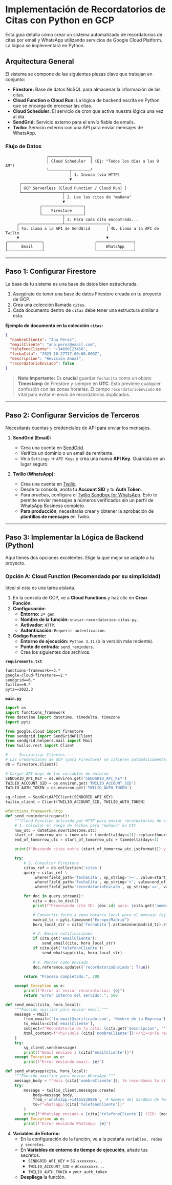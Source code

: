 # Implementación de Recordatorios de Citas con Python en GCP

Esta guía detalla cómo crear un sistema automatizado de recordatorios de citas por email y WhatsApp utilizando servicios de Google Cloud Platform. La lógica se implementará en Python.

## Arquitectura General

El sistema se compone de las siguientes piezas clave que trabajan en conjunto:

*   **Firestore:** Base de datos NoSQL para almacenar la información de las citas.
*   **Cloud Function o Cloud Run:** La lógica de backend escrita en Python que se encarga de procesar las citas.
*   **Cloud Scheduler:** El servicio de cron que activa nuestra lógica una vez al día.
*   **SendGrid:** Servicio externo para el envío fiable de emails.
*   **Twilio:** Servicio externo con una API para enviar mensajes de WhatsApp.

### Flujo de Datos

```
                  ┌──────────────────┐
                  │ Cloud Scheduler  │ (Ej: "Todos los días a las 9 AM")
                  └─────────┬────────┘
                            │ 1. Invoca (vía HTTP)
                            ▼
      ┌───────────────────────────────────────────┐
      │ GCP Serverless (Cloud Function / Cloud Run) │
      └──────────────────┬────────────────────────┘
                         │ 2. Lee las citas de "mañana"
                         ▼
               ┌──────────────────┐
               │    Firestore     │
               └─────────┬────────┘
                         │ 3. Para cada cita encontrada...
     ┌───────────────────┴───────────────────┐
     │ 4a. Llama a la API de SendGrid       │ 4b. Llama a la API de Twilio
     ▼                                      ▼
┌───────────────┐                      ┌────────────────┐
│      Email    │                      │    WhatsApp    │
└───────────────┘                      └────────────────┘
```

---

## Paso 1: Configurar Firestore

La base de tu sistema es una base de datos bien estructurada.

1.  Asegúrate de tener una base de datos Firestore creada en tu proyecto de GCP.
2.  Crea una colección llamada `citas`.
3.  Cada documento dentro de `citas` debe tener una estructura similar a esta.

**Ejemplo de documento en la colección `citas`:**

```json
{
  "nombreCliente": "Ana Pérez",
  "emailCliente": "ana.perez@email.com",
  "telefonoCliente": "+34600123456",
  "fechaCita": "2023-10-27T17:00:00.000Z",
  "descripcion": "Revisión Anual",
  "recordatorioEnviado": false
}
```

> **Nota Importante:** Es **crucial** guardar `fechaCita` como un objeto **Timestamp** de Firestore y siempre en **UTC**. Esto previene cualquier confusión con las zonas horarias. El campo `recordatorioEnviado` es vital para evitar el envío de recordatorios duplicados.

---

## Paso 2: Configurar Servicios de Terceros

Necesitarás cuentas y credenciales de API para enviar los mensajes.

1.  **SendGrid (Email):**
    *   Crea una cuenta en [SendGrid](https://sendgrid.com/).
    *   Verifica un dominio o un email de remitente.
    *   Ve a `Settings` -> `API Keys` y crea una nueva **API Key**. Guárdala en un lugar seguro.

2.  **Twilio (WhatsApp):**
    *   Crea una cuenta en [Twilio](https://www.twilio.com/).
    *   Desde tu consola, anota tu **Account SID** y tu **Auth Token**.
    *   Para pruebas, configura el [Twilio Sandbox for WhatsApp](https://www.twilio.com/console/sms/whatsapp/sandbox). Esto te permite enviar mensajes a números verificados sin un perfil de WhatsApp Business completo.
    *   **Para producción**, necesitarás crear y obtener la aprobación de **plantillas de mensajes** en Twilio.

---

## Paso 3: Implementar la Lógica de Backend (Python)

Aquí tienes dos opciones excelentes. Elige la que mejor se adapte a tu proyecto.

### Opción A: Cloud Function (Recomendado por su simplicidad)

Ideal si esta es una tarea aislada.

1.  En la consola de GCP, ve a **Cloud Functions** y haz clic en **Crear Función**.
2.  **Configuración:**
    *   **Entorno:** `2ª gen`.
    *   **Nombre de la función:** `enviar-recordatorios-citas-py`.
    *   **Activador:** `HTTP`.
    *   **Autenticación:** `Requerir autenticación`.
3.  **Código Fuente:**
    *   **Entorno de ejecución:** `Python 3.11` (o la versión más reciente).
    *   **Punto de entrada:** `send_reminders`.
    *   Crea los siguientes dos archivos.

**`requirements.txt`**

```txt
functions-framework==3.*
google-cloud-firestore==2.*
sendgrid==6.*
twilio==8.*
pytz==2023.3
```

**`main.py`**

```python
import os
import functions_framework
from datetime import datetime, timedelta, timezone
import pytz

from google.cloud import firestore
from sendgrid import SendGridAPIClient
from sendgrid.helpers.mail import Mail
from twilio.rest import Client

# --- Inicializar Clientes ---
# Las credenciales de GCP (para Firestore) se infieren automáticamente.
db = firestore.Client()

# Cargar API keys de las variables de entorno
SENDGRID_API_KEY = os.environ.get('SENDGRID_API_KEY')
TWILIO_ACCOUNT_SID = os.environ.get('TWILIO_ACCOUNT_SID')
TWILIO_AUTH_TOKEN = os.environ.get('TWILIO_AUTH_TOKEN')

sg_client = SendGridAPIClient(SENDGRID_API_KEY)
twilio_client = Client(TWILIO_ACCOUNT_SID, TWILIO_AUTH_TOKEN)

@functions_framework.http
def send_reminders(request):
    """Cloud Function activada por HTTP para enviar recordatorios de citas."""
    # 1. Calcular el rango de fechas para "mañana" en UTC
    now_utc = datetime.now(timezone.utc)
    start_of_tomorrow_utc = (now_utc + timedelta(days=1)).replace(hour=0, minute=0, second=0, microsecond=0)
    end_of_tomorrow_utc = start_of_tomorrow_utc + timedelta(days=1)

    print(f"Buscando citas entre {start_of_tomorrow_utc.isoformat()} y {end_of_tomorrow_utc.isoformat()}")

    try:
        # 2. Consultar Firestore
        citas_ref = db.collection('citas')
        query = citas_ref \
            .where(field_path='fechaCita', op_string='>=', value=start_of_tomorrow_utc) \
            .where(field_path='fechaCita', op_string='<', value=end_of_tomorrow_utc) \
            .where(field_path='recordatorioEnviado', op_string='==', value=False)

        for doc in query.stream():
            cita = doc.to_dict()
            print(f"Procesando cita ID: {doc.id} para: {cita.get('nombreCliente')}")

            # Convertir fecha a zona horaria local para el mensaje (ej. Madrid)
            madrid_tz = pytz.timezone("Europe/Madrid")
            hora_local_str = cita['fechaCita'].astimezone(madrid_tz).strftime('%H:%M')

            # 3. Enviar notificaciones
            if cita.get('emailCliente'):
                send_email(cita, hora_local_str)
            if cita.get('telefonoCliente'):
                send_whatsapp(cita, hora_local_str)
            
            # 4. Marcar como enviado
            doc.reference.update({'recordatorioEnviado': True})
        
        return "Proceso completado.", 200

    except Exception as e:
        print(f"Error al enviar recordatorios: {e}")
        return "Error interno del servidor.", 500

def send_email(cita, hora_local):
    """Función auxiliar para enviar email."""
    message = Mail(
        from_email=('tu-email@verificado.com', 'Nombre de tu Empresa'),
        to_emails=cita['emailCliente'],
        subject=f"Recordatorio de tu cita: {cita.get('descripcion', '')}",
        html_content=f"<h1>¡Hola {cita['nombreCliente']}!</h1><p>Te recordamos tu cita de mañana a las <strong>{hora_local}</strong>.</p><p>¡Te esperamos!</p>"
    )
    try:
        sg_client.send(message)
        print(f"Email enviado a {cita['emailCliente']}")
    except Exception as e:
        print(f"Error enviando email: {e}")

def send_whatsapp(cita, hora_local):
    """Función auxiliar para enviar WhatsApp."""
    message_body = f"Hola {cita['nombreCliente']}, te recordamos tu cita de \"{cita.get('descripcion', '')}\" para mañana a las {hora_local}. ¡Te esperamos!"
    try:
        message = twilio_client.messages.create(
            body=message_body,
            from_='whatsapp:+14155238886',  # Número del Sandbox de Twilio
            to=f"whatsapp:{cita['telefonoCliente']}"
        )
        print(f"WhatsApp enviado a {cita['telefonoCliente']} (SID: {message.sid})")
    except Exception as e:
        print(f"Error enviando WhatsApp: {e}")

```

4.  **Variables de Entorno:**
    *   En la configuración de la función, ve a la pestaña `Variables, redes y secretos`.
    *   En **Variables de entorno de tiempo de ejecución**, añade tus secretos.
        *   `SENDGRID_API_KEY` = `SG.xxxxxxxx...`
        *   `TWILIO_ACCOUNT_SID` = `ACxxxxxxxx...`
        *   `TWILIO_AUTH_TOKEN` = `your_auth_token`
    *   **Despliega** la función.

